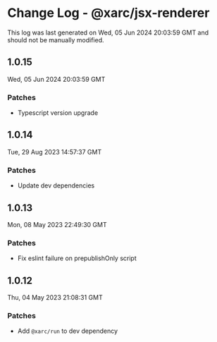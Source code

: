 # Change Log - @xarc/jsx-renderer

This log was last generated on Wed, 05 Jun 2024 20:03:59 GMT and should not be manually modified.

## 1.0.15
Wed, 05 Jun 2024 20:03:59 GMT

### Patches

- Typescript version upgrade

## 1.0.14
Tue, 29 Aug 2023 14:57:37 GMT

### Patches

- Update dev dependencies

## 1.0.13
Mon, 08 May 2023 22:49:30 GMT

### Patches

- Fix eslint failure on prepublishOnly script

## 1.0.12
Thu, 04 May 2023 21:08:31 GMT

### Patches

- Add `@xarc/run` to dev dependency

